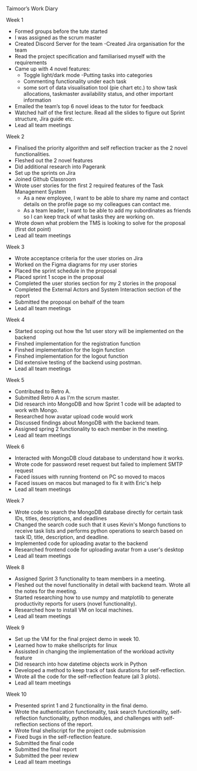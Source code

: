 Taimoor’s Work Diary

Week 1

- Formed groups before the tute started
- I was assigned as the scrum master
- Created Discord Server for the team
-Created Jira organisation for the team
- Read the project specification and familiarised myself with the requirements
- Came up with 4 novel features:
  - Toggle light/dark mode
  -Putting tasks into categories
  - Commenting functionality under each task
  - some sort of data visualisation tool (pie chart etc.) to show task allocations, taskmaster availability status, and other important information
- Emailed the team’s top 6 novel ideas to the tutor for feedback
- Watched half of the first lecture. Read all the slides to figure out Sprint structure, Jira guide etc.
- Lead all team meetings

Week 2

- Finalised the priority algorithm and self reflection tracker as the 2 novel functionalities.
- Fleshed out the 2 novel features
- Did additional research into Pagerank
- Set up the sprints on Jira
- Joined Github Classroom
- Wrote user stories for the first 2 required features of the Task Management System
  - As a new employee, I want to be able to share my name and contact details on the profile page so my colleagues can contact me. 
  - As a team leader, I want to be able to add my subordinates as friends so I can keep track of what tasks they are working on.
- Wrote down what problem the TMS is looking to solve for the proposal (first dot point)
- Lead all team meetings

Week 3

- Wrote acceptance criteria for the user stories on Jira
- Worked on the Figma diagrams for my user stories
- Placed the sprint schedule in the proposal
- Placed sprint 1 scope in the proposal
- Completed the user stories section for my 2 stories in the proposal
- Completed the External Actors and System Interaction section of the report
- Submitted the proposal on behalf of the team
- Lead all team meetings

Week 4

- Started scoping out how the 1st user story will be implemented on the backend
- Finshed implementation for the registration function
- Finshed implementation for the login function
- Finshed implementation for the logout function
- Did extensive testing of the backend using postman. 
- Lead all team meetings


Week 5

- Contributed to Retro A.
- Submitted Retro A as I'm the scrum master.
- Did research into MongoDB and how Sprint 1 code will be adapted to work with Mongo.
- Researched how avatar upload code would work
- Discussed findings about MongoDB with the backend team.
- Assigned spring 2 functionality to each member in the meeting. 
- Lead all team meetings

Week 6
- Interacted with MongoDB cloud database to understand how it works.
- Wrote code for password reset request but failed to implement SMTP request
- Faced issues with running frontend on PC so moved to macos
- Faced issues on macos but managed to fix it with Eric's help
- Lead all team meetings

Week 7
- Wrote code to search the MongoDB database directly for certain task IDs, titles, descriptions, and deadlines
- Changed the search code such that it uses Kevin's Mongo functions to receive task lists and performs python operations to search based on task ID, title, description, and deadline.  
- Implemented code for uploading avatar to the backend
- Researched frontend code for uploading avatar from a user's desktop
- Lead all team meetings

Week 8
- Assigned Sprint 3 functionality to team members in a meeting. 
- Fleshed out the novel functionality in detail with backend team. Wrote all the notes for the meeting.
- Started researching how to use numpy and matplotlib to generate productivity reports for users (novel functionality).
- Researched how to install VM on local machines.
- Lead all team meetings

Week 9
- Set up the VM for the final project demo in week 10.
- Learned how to make shellscripts for linux
- Assissted in changing the implementation of the workload activity feature
- Did research into how datetime objects work in Python
- Developed a method to keep track of task durations for self-reflection.
- Wrote all the code for the self-reflection feature (all 3 plots). 
- Lead all team meetings

Week 10
- Presented sprint 1 and 2 functionality in the final demo.
- Wrote the authentication functionality, task search functionality, self-reflection functionality, python modules, and challenges with self-reflection sections of the report.
- Wrote final shellscript for the project code submission
- Fixed bugs in the self-reflection feature.
- Submitted the final code
- Submitted the final report
- Submitted the peer review
- Lead all team meetings
